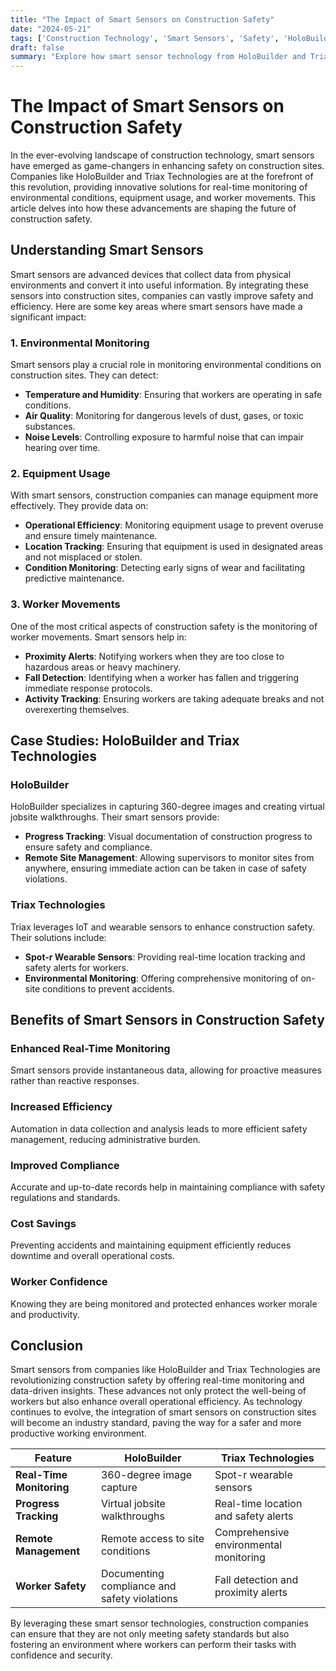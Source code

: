 ```yaml
---
title: "The Impact of Smart Sensors on Construction Safety"
date: "2024-05-21"
tags: ['Construction Technology', 'Smart Sensors', 'Safety', 'HoloBuilder', 'Triax Technologies', 'Real-time Monitoring', 'Construction Site Safety']
draft: false
summary: "Explore how smart sensor technology from HoloBuilder and Triax Technologies is revolutionizing construction safety through real-time monitoring of environmental conditions, equipment usage, and worker movements."
---
```


# The Impact of Smart Sensors on Construction Safety

In the ever-evolving landscape of construction technology, smart sensors have emerged as game-changers in enhancing safety on construction sites. Companies like HoloBuilder and Triax Technologies are at the forefront of this revolution, providing innovative solutions for real-time monitoring of environmental conditions, equipment usage, and worker movements. This article delves into how these advancements are shaping the future of construction safety.

## Understanding Smart Sensors

Smart sensors are advanced devices that collect data from physical environments and convert it into useful information. By integrating these sensors into construction sites, companies can vastly improve safety and efficiency. Here are some key areas where smart sensors have made a significant impact:

### 1. Environmental Monitoring

Smart sensors play a crucial role in monitoring environmental conditions on construction sites. They can detect:

- **Temperature and Humidity**: Ensuring that workers are operating in safe conditions.
- **Air Quality**: Monitoring for dangerous levels of dust, gases, or toxic substances.
- **Noise Levels**: Controlling exposure to harmful noise that can impair hearing over time.

### 2. Equipment Usage

With smart sensors, construction companies can manage equipment more effectively. They provide data on:

- **Operational Efficiency**: Monitoring equipment usage to prevent overuse and ensure timely maintenance.
- **Location Tracking**: Ensuring that equipment is used in designated areas and not misplaced or stolen.
- **Condition Monitoring**: Detecting early signs of wear and facilitating predictive maintenance.

### 3. Worker Movements

One of the most critical aspects of construction safety is the monitoring of worker movements. Smart sensors help in:

- **Proximity Alerts**: Notifying workers when they are too close to hazardous areas or heavy machinery.
- **Fall Detection**: Identifying when a worker has fallen and triggering immediate response protocols.
- **Activity Tracking**: Ensuring workers are taking adequate breaks and not overexerting themselves.

## Case Studies: HoloBuilder and Triax Technologies

### HoloBuilder

HoloBuilder specializes in capturing 360-degree images and creating virtual jobsite walkthroughs. Their smart sensors provide:

- **Progress Tracking**: Visual documentation of construction progress to ensure safety and compliance.
- **Remote Site Management**: Allowing supervisors to monitor sites from anywhere, ensuring immediate action can be taken in case of safety violations.

### Triax Technologies

Triax leverages IoT and wearable sensors to enhance construction safety. Their solutions include:

- **Spot-r Wearable Sensors**: Providing real-time location tracking and safety alerts for workers.
- **Environmental Monitoring**: Offering comprehensive monitoring of on-site conditions to prevent accidents.

## Benefits of Smart Sensors in Construction Safety

### Enhanced Real-Time Monitoring
Smart sensors provide instantaneous data, allowing for proactive measures rather than reactive responses.

### Increased Efficiency
Automation in data collection and analysis leads to more efficient safety management, reducing administrative burden.

### Improved Compliance
Accurate and up-to-date records help in maintaining compliance with safety regulations and standards.

### Cost Savings
Preventing accidents and maintaining equipment efficiently reduces downtime and overall operational costs.

### Worker Confidence
Knowing they are being monitored and protected enhances worker morale and productivity.

## Conclusion

Smart sensors from companies like HoloBuilder and Triax Technologies are revolutionizing construction safety by offering real-time monitoring and data-driven insights. These advances not only protect the well-being of workers but also enhance overall operational efficiency. As technology continues to evolve, the integration of smart sensors on construction sites will become an industry standard, paving the way for a safer and more productive working environment.

| **Feature**              | **HoloBuilder**                             | **Triax Technologies**                      |
|--------------------------|---------------------------------------------|--------------------------------------------|
| **Real-Time Monitoring** | 360-degree image capture                    | Spot-r wearable sensors                    |
| **Progress Tracking**    | Virtual jobsite walkthroughs                | Real-time location and safety alerts       |
| **Remote Management**    | Remote access to site conditions            | Comprehensive environmental monitoring     |
| **Worker Safety**        | Documenting compliance and safety violations| Fall detection and proximity alerts        |

By leveraging these smart sensor technologies, construction companies can ensure that they are not only meeting safety standards but also fostering an environment where workers can perform their tasks with confidence and security.

```
